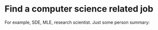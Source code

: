 # Find a computer science related job

For example, SDE, MLE, research scientist.
Just some person summary:




